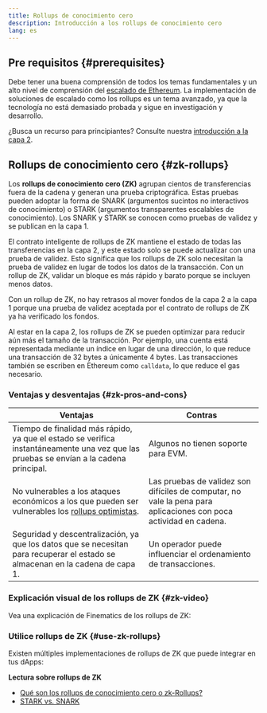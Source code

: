 ```yaml
---
title: Rollups de conocimiento cero
description: Introducción a los rollups de conocimiento cero
lang: es
---
```


## Pre requisitos {#prerequisites}

Debe tener una buena comprensión de todos los temas fundamentales y un alto nivel de comprensión del [escalado de Ethereum](/developers/docs/scaling/). La implementación de soluciones de escalado como los rollups es un tema avanzado, ya que la tecnología no está demasiado probada y sigue en investigación y desarrollo.

¿Busca un recurso para principiantes? Consulte nuestra [introducción a la capa 2](/layer-2/).

## Rollups de conocimiento cero {#zk-rollups}

Los **rollups de conocimiento cero (ZK)** agrupan cientos de transferencias fuera de la cadena y generan una prueba criptográfica. Estas pruebas pueden adoptar la forma de SNARK (argumentos sucintos no interactivos de conocimiento) o STARK (argumentos transparentes escalables de conocimiento). Los SNARK y STARK se conocen como pruebas de validez y se publican en la capa 1.

El contrato inteligente de rollups de ZK mantiene el estado de todas las transferencias en la capa 2, y este estado solo se puede actualizar con una prueba de validez. Esto significa que los rollups de ZK solo necesitan la prueba de validez en lugar de todos los datos de la transacción. Con un rollup de ZK, validar un bloque es más rápido y barato porque se incluyen menos datos.

Con un rollup de ZK, no hay retrasos al mover fondos de la capa 2 a la capa 1 porque una prueba de validez aceptada por el contrato de rollups de ZK ya ha verificado los fondos.

Al estar en la capa 2, los rollups de ZK se pueden optimizar para reducir aún más el tamaño de la transacción. Por ejemplo, una cuenta está representada mediante un índice en lugar de una dirección, lo que reduce una transacción de 32 bytes a únicamente 4 bytes. Las transacciones también se escriben en Ethereum como `calldata`, lo que reduce el gas necesario.

### Ventajas y desventajas {#zk-pros-and-cons}

| Ventajas                                                                                                                               | Contras                                                                                                           |
| -------------------------------------------------------------------------------------------------------------------------------------- | ----------------------------------------------------------------------------------------------------------------- |
| Tiempo de finalidad más rápido, ya que el estado se verifica instantáneamente una vez que las pruebas se envían a la cadena principal. | Algunos no tienen soporte para EVM.                                                                               |
| No vulnerables a los ataques económicos a los que pueden ser vulnerables los [rollups optimistas](#optimistic-pros-and-cons).          | Las pruebas de validez son difíciles de computar, no vale la pena para aplicaciones con poca actividad en cadena. |
| Seguridad y descentralización, ya que los datos que se necesitan para recuperar el estado se almacenan en la cadena de capa 1.         | Un operador puede influenciar el ordenamiento de transacciones.                                                   |

### Explicación visual de los rollups de ZK {#zk-video}

Vea una explicación de Finematics de los rollups de ZK:

<YouTube id="7pWxCklcNsU" start="406" />

### Utilice rollups de ZK {#use-zk-rollups}

Existen múltiples implementaciones de rollups de ZK que puede integrar en tus dApps:

<RollupProductDevDoc rollupType="zk" />

**Lectura sobre rollups de ZK**

- [Qué son los rollups de conocimiento cero o zk-Rollups?](https://coinmarketcap.com/alexandria/glossary/zero-knowledge-rollups)
- [STARK vs. SNARK](https://consensys.net/blog/blockchain-explained/zero-knowledge-proofs-starks-vs-snarks/)

